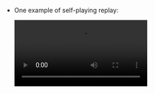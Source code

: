 - One example of self-playing replay:

  <video src="https://github.com/ShawX825/LuxAI/edit/main/video/IL_Trim.mp4"></video>

